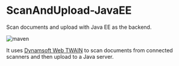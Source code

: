# ScanAndUpload-JavaEE

Scan documents and upload with Java EE as the backend.

![maven](https://github.com/xulihang/ScanAndUpload-jsp/actions/workflows/maven.yml/badge.svg)

It uses [Dynamsoft Web TWAIN](https://www.dynamsoft.com/web-twain/overview/) to scan documents from connected scanners and then upload to a Java server.


